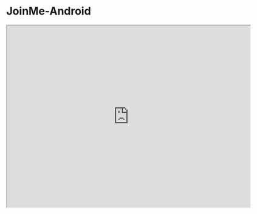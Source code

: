 # JoinMe-Android

<iframe src="https://drive.google.com/file/d/1BCtO2XKA7SWhTo-10Ss7rdmVeTIQJ1bA/preview" width="640" height="480"></iframe>

